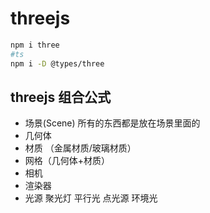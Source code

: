# threejs
```sh
npm i three
#ts
npm i -D @types/three
```
## threejs 组合公式
- 场景(Scene) 所有的东西都是放在场景里面的
- 几何体 
- 材质 （金属材质/玻璃材质）
- 网格（几何体+材质）
- 相机
- 渲染器
- 光源 聚光灯 平行光 点光源 环境光
